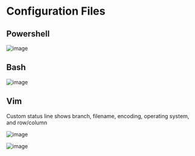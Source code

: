 # Configuration Files

## Powershell

![image](https://github.com/aGhandhii/dotfiles/assets/110639969/85b2ec3d-0a61-4aec-aa8d-0ceb88151984)

## Bash

![image](https://github.com/aGhandhii/dotfiles/assets/110639969/5e53578c-1861-43bc-be23-cf734f985251)

## Vim

Custom status line shows branch, filename, encoding, operating system, and row/column

![image](https://github.com/aGhandhii/dotfiles/assets/110639969/2bd3abbf-27ac-4ce8-b6b7-07277b00037c)

![image](https://github.com/aGhandhii/dotfiles/assets/110639969/c8ecbc8b-220f-4b3f-98af-1355a50acb9e)

